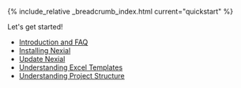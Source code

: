 {% include_relative _breadcrumb_index.html current="quickstart" %}


Let's get started!

- [Introduction and FAQ](IntroductionAndFAQ.html)
- [Installing Nexial](InstallingNexial.html)
- [Update Nexial](UpdateNexial.html)
- [Understanding Excel Templates](UnderstandingExcelTemplates.html)
- [Understanding Project Structure](UnderstandingProjectStructure.html)
